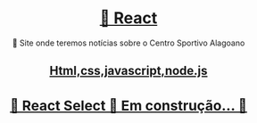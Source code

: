 <h1 align="center">
    <a href="Csa Notícias">🔗 React</a>
</h1>
<p align="center">🚀 Site onde teremos notícias sobre o Centro Sportivo Alagoano </p>
<h2 align="center">
    <a href="Tecnologias>
    <p align="center"> Html,css,javascript,node.js </p>
<h3 align="center"> 
	🚧  React Select 🚀 Em construção...  🚧
</h3>
